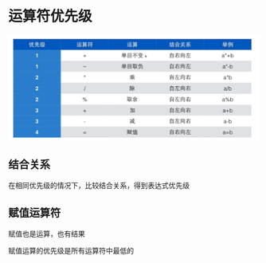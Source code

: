 # 运算符优先级

![image-20220308110058493](img/image-20220308110058493.png)

## 结合关系

在相同优先级的情况下，比较结合关系，得到表达式优先级

## 赋值运算符

赋值也是运算，也有结果

赋值运算的优先级是所有运算符中最低的